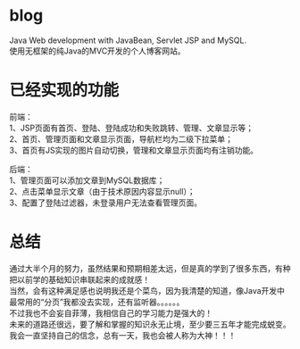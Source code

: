 # blog
Java Web development with JavaBean, Servlet JSP and MySQL.<br>
使用无框架的纯Java的MVC开发的个人博客网站。

# 已经实现的功能

前端：<br>
1、JSP页面有首页、登陆、登陆成功和失败跳转、管理、文章显示等；<br>
2、首页、管理页面和文章显示页面，导航栏均为二级下拉菜单；<br>
3、首页有JS实现的图片自动切换，管理和文章显示页面均有注销功能。<br>

后端：<br>
1、管理页面可以添加文章到MySQL数据库；<br>
2、点击菜单显示文章（由于技术原因内容显示null）；<br>
3、配置了登陆过滤器，未登录用户无法查看管理页面。<br>

# 总结
通过大半个月的努力，虽然结果和预期相差太远，但是真的学到了很多东西，有种把以前学的基础知识串联起来的成就感！<br>
当然，会有这种满足感也说明我还是个菜鸟，因为我清楚的知道，像Java开发中最常用的“分页”我都没去实现，还有监听器。。。。。。<br>
不过我也不会妄自菲薄，我相信自己的学习能力是强大的！<br>
未来的道路还很远，要了解和掌握的知识永无止境，至少要三五年才能完成蜕变。我会一直坚持自己的信念，总有一天，我也会被人称为大神！！！<br>
